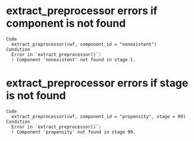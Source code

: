 # extract_preprocessor errors if component is not found

    Code
      extract_preprocessor(cwf, component_id = "nonexistent")
    Condition
      Error in `extract_preprocessor()`:
      ! Component 'nonexistent' not found in stage 1.

# extract_preprocessor errors if stage is not found

    Code
      extract_preprocessor(cwf, component_id = "propensity", stage = 99)
    Condition
      Error in `extract_preprocessor()`:
      ! Component 'propensity' not found in stage 99.
